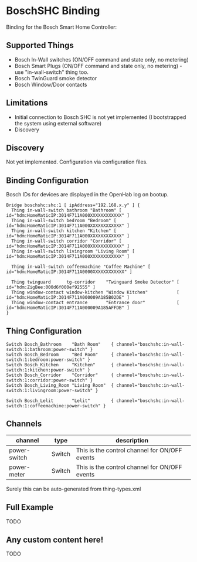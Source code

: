 # BoschSHC Binding

Binding for the Bosch Smart Home Controller:

## Supported Things

 - Bosch In-Wall switches (ON/OFF command and state only, no metering)
 - Bosch Smart Plugs (ON/OFF command and state only, no metering) - use "in-wall-switch" thing too.
 - Bosch TwinGuard smoke detector
 - Bosch Window/Door contacts

## Limitations

 - Initial connection to Bosch SHC is not yet implemented (I bootstrapped the system using external software)
 - Discovery

## Discovery

Not yet implemented. Configuration via configuration files.

## Binding Configuration

Bosch IDs for devices are displayed in the OpenHab log on bootup.

```
Bridge boschshc:shc:1 [ ipAddress="192.168.x.y" ] {
  Thing in-wall-switch bathroom "Bathroom" [ id="hdm:HomeMaticIP:3014F711A000XXXXXXXXXXXX" ]
  Thing in-wall-switch bedroom "Bedroom" [ id="hdm:HomeMaticIP:3014F711A000XXXXXXXXXXXX" ]
  Thing in-wall-switch kitchen "Kitchen" [ id="hdm:HomeMaticIP:3014F711A000XXXXXXXXXXXX" ]
  Thing in-wall-switch corridor "Corridor" [ id="hdm:HomeMaticIP:3014F711A000XXXXXXXXXXXX" ]
  Thing in-wall-switch livingroom "Living Room" [ id="hdm:HomeMaticIP:3014F711A000XXXXXXXXXXXX" ]

  Thing in-wall-switch coffeemachine "Coffee Machine" [ id="hdm:HomeMaticIP:3014F711A0000XXXXXXXXXXXX" ]

  Thing twinguard      tg-corridor    "Twinguard Smoke Detector" [ id="hdm:ZigBee:000d6f000ef92555" ]
  Thing window-contact window-kitchen "Window Kitchen"           [ id="hdm:HomeMaticIP:3014F711A000009A185B02DE" ]
  Thing window-contact entrance       "Entrance door"            [ id="hdm:HomeMaticIP:3014F711A000009A185AFFDB" ]
}
```

## Thing Configuration

```
Switch Bosch_Bathroom    "Bath Room"    { channel="boschshc:in-wall-switch:1:bathroom:power-switch" }
Switch Bosch_Bedroom     "Bed Room"     { channel="boschshc:in-wall-switch:1:bedroom:power-switch" }
Switch Bosch_Kitchen     "Kitchen"      { channel="boschshc:in-wall-switch:1:kitchen:power-switch" }
Switch Bosch_Corridor    "Corridor"     { channel="boschshc:in-wall-switch:1:corridor:power-switch" }
Switch Bosch_Living_Room "Living Room"  { channel="boschshc:in-wall-switch:1:livingroom:power-switch" }

Switch Bosch_Lelit       "Lelit"        { channel="boschshc:in-wall-switch:1:coffeemachine:power-switch" }
```

## Channels

| channel      | type   | description                                   |
|--------------|--------|-----------------------------------------------|
| power-switch | Switch | This is the control channel for ON/OFF events |
| power-meter  | Switch | This is the control channel for ON/OFF events |

Surely this can be auto-generated from thing-types.xml

## Full Example

TODO

## Any custom content here!

TODO
